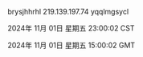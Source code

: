 brysjhhrhl 219.139.197.74 yqqlmgsycl

2024年 11月 01日 星期五 23:00:02 CST

2024年 11月 01日 星期五 15:00:02 GMT
